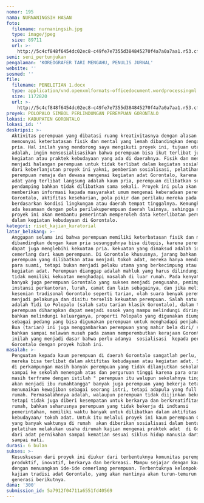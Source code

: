 ```yaml
---
nomor: 195
nama: NURNANINGSIH HASAN
foto:
  filename: nurnaningsih.jpg
  type: image/jpeg
  size: 89711
  url: >-
    http://5c4cf848f6454dc02ec8-c49fe7e7355d384845270f4a7a0a7aa1.r53.cf2.rackcdn.com/eab841a5-17cf-4099-a1ab-d5ed7276d70d/nurnaningsih.jpg
seni: seni_pertunjukan
pengalaman: 'KOREOGRAFER TARI MENGAHU, PENULIS JURNAL'
website: ''
sosmed: ''
file:
  filename: PENELITIAN 1.docx
  type: application/vnd.openxmlformats-officedocument.wordprocessingml.document
  size: 1172820
  url: >-
    http://5c4cf848f6454dc02ec8-c49fe7e7355d384845270f4a7a0a7aa1.r53.cf2.rackcdn.com/96c032e7-91d8-4817-a566-bac61f78ccf9/PENELITIAN%201.docx
proyek: POLOPALO SIMBOL PERLINDUNGAN PEREMPUAN GORONTALO
lokasi: KABUPATEN GORONTALO
lokasi_id: ''
deskripsi: >-
  Aktivitas perempuan yang dibatasi ruang kreativitasnya dengan alasan perempuan
  memounyai keterbatasan fisik dan mental yang lemah dibandingkan dengan kaum
  pria. Hal inilah yang mendorong saya mengikuti proyek ini, tujuan utamanya
  adalah, ingin mensosialisasikan bahwa perempuan bisa ikut terlibat juga dalam
  kegiatan atau praktek kebudayaan yang ada di daerahnya. Fisik dan mental bukan
  menjadi halangan perempuan untuk tidak terlibat dalam kegiatan sosial. Bentuk
  dari keberlanjutan proyek ini yakni, pemberian sosialisasi, pelatihan kepada
  perempuan remaja dan dewasa mengenai kegiatan adat Gorontalo, karena kegiatan
  adat yang terlibat langsung adalah kaum pria, perempuan dilibatkan sebagai
  pendamping bahkan tidak dilibatkan sama sekali. Proyek ini pula akan
  memberikan informasi kepada masyarakat umum mengenai keberadaan perempuan di
  Gorontalo, aktifitas keseharian, pola pikir dan perilaku mereka pada umumnya
  berdasarkan kondisi lingkungan atau daerah tempat tinggalnya. Kemungkinan akan
  ada kesamaan dengan pola perilakuperempuan daerah lainnya, sehingga nantinya
  proyek ini akan membantu pemerintah memperoleh data keterlibatan perempuan
  dalam kegiatan kebudayaan di Gorontalo.
kategori: riset_kajian_kuratorial
latar_belakang: >-
  Anggapan selama ini bahwa perempuan memiliki keterbatasan fisik dan mental
  dibandingkan dengan kaum pria sesungguhnya bisa ditepis, karena perempuan
  dapat juga menglebihi kekuatan pria. kekuatan yang dimaksud adalah ide-ide
  cemerlang dari kaum perempuan. Di Gorontalo khususnya, jarang bahkan tidak ada
  perempuan yang dilibatkan atau menjadi tokoh adat, mereka hanya mendampingi
  para suami, tetapi bukan menjadi pelaku utama yang berkecimpung atau mengurus
  kegiatan adat. Perempuan dianggap adalah mahluk yang harus dilindungi dan
  tidak memiliki kekuatan menghadapi masalah di luar rumah. Pada kenyataannya
  banyak juga perempuan Gorontalo yang sukses menjadi pengusaha, pemimpin di
  instansi perkantoran, lurah, camat dan lain sebagainya, dan jika melihat
  kesenian tradisonal Gorontalo seperti tarian, olah suara benyak perempuan yang
  menjadi pelakunya dan disitu terselib kekuatan perempuan. Salah satu contonya
  adalah Tidi Lo Polopalo (salah satu tarian klasik Gorontalo), dalam tarian ini
  perempuan diharapkan dapat menjadi sosok yang mampu melindungi dirinya sendiri
  bahkan melindungi keluarganya, properti Polopalo yang digunakan diumpamakan
  sebagai pedang yang bisa digunakan perempuan untuk menghadapi penjahat. Langga
  Bua (tarian) ini juga menggambarkan perempuan yang mahir bela diri/ silat
  bahkan sampai melawan musuh pada zaman memperembutkan kerajaan Gorontalo. Hal
  inilah yang menjadi dasar bahwa perlu adanya  sosialisasi  kepada perempuan
  Gorontalo dengan proyek hibah ini.
masalah: >-
  Penguatan kepada kaum perempuan di daerah Gorontalo sangatlah perlu, agar
  mereka bisa terlibat dalam aktifitas kebudayaan atau kegiatan adat. Sejauh ini
  di perkampungan masih banyak perempuan yang tidak dilanjutkan sekolahnya
  sampai ke sekolah menengah atas dan perguruan tinggi karena para orang tua
  masih terframe dengan istilah " perempuan itu walupun sekolahnya tinggi tetap
  akan menjadi ibu rumahtangga" banyak juga perempuan yang bekerja tetapi bisa
  menunaikan kewajiban sebagai seorang istri, tetapi adapula yang full time di
  rumah. Permasalahnnya adalah, walaupun perempuan tidak diijinkan bekerja
  tetapi tidak juga diberi kesempatan untuk berkarya dan berkreatifitas di dalam
  rumah, bahkan seharusnya perempuan yang tidak bekerja di indtansi
  pemerintahan, memiliki waktu banyak untuk dilibatkan dalam aktifitas
  kebudayaan/ tokoh adat. Untuk itu melalui proyek ini kaum perempuan Gorontalo
  yang banyak waktunya di rumah  akan diberikan sosialisasi dalam bentuk
  pelatihan melakukan usaha dirumah kajian mengenai praktek adat  di Gorontalo
  dari adat pernikahan sampai kematian sesuai siklus hidup manusia dari lahir
  sampai mati.
durasi: 6 bulan
sukses: >-
  Kesusksesan dari proyek ini diukur dari terbentuknya komunitas perempuan yang
  produktif, inovatif, berkarya dan berkreasi. Mampu sejajar dengan kaum pria
  dengan menuangkan ide-ide cemerlang perempuan. Terbentuknya kelompok-kelompok
  kajian tradisi adat Gorontalo, yang akan nantinya akan turun-temurun ke
  generasi berikutnya.
dana: '300'
submission_id: 5a7912f04711a6551fd40569
---
```

